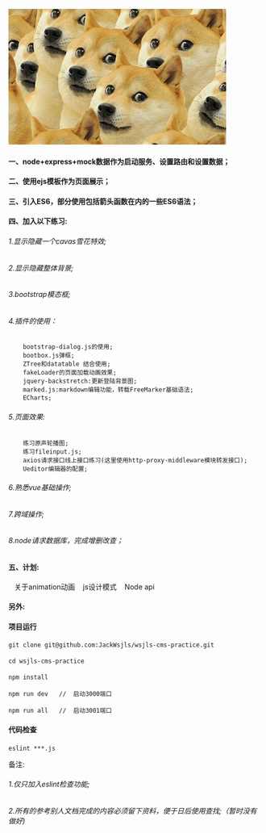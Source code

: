 ![Image text](https://raw.githubusercontent.com/JackWsjls/wsjls-cms-practice/master/src/markdown_images/image0_dog.jpg)
#### 一、node+express+mock数据作为启动服务、设置路由和设置数据；

#### 二、使用ejs模板作为页面展示；

#### 三、引入ES6，部分使用包括箭头函数在内的一些ES6语法；

#### 四、加入以下练习:

###### 1.显示隐藏一个cavas雪花特效;
###### 2.显示隐藏整体背景;
###### 3.bootstrap模态框;
###### 4.插件的使用：
		bootstrap-dialog.js的使用;
		bootbox.js弹框;
		ZTree和datatable 结合使用;
		fakeLoader的页面加载动画效果;
		jquery-backstretch:更新登陆背景图;
		marked.js:markdown编辑功能，转载FreeMarker基础语法;
		ECharts;
###### 5.页面效果: 
 		练习原声轮播图;
 		练习fileinput.js;
 		axios请求接口线上接口练习(这里使用http-proxy-middleware模块转发接口);
 		Ueditor编辑器的配置;
###### 6.熟悉vue基础操作;
###### 7.跨域操作;
###### 8.node请求数据库，完成增删改查；

#### 五、计划:

&nbsp;&nbsp;&nbsp;关于animation动画
&nbsp;&nbsp;&nbsp;js设计模式
&nbsp;&nbsp;&nbsp;Node api

#### 另外:
#### 项目运行

```
git clone git@github.com:JackWsjls/wsjls-cms-practice.git 

cd wsjls-cms-practice

npm install 

npm run dev   //  启动3000端口

npm run all   //  启动3001端口

```

#### 代码检查

```
eslint ***.js

```
备注: 
###### 1.仅只加入eslint检查功能;
###### 2.所有的参考别人文档完成的内容必须留下资料，便于日后使用查找;（暂时没有做好)
